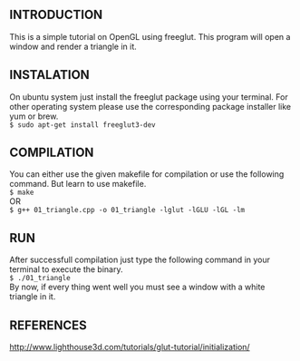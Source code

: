 ## INTRODUCTION
This is a simple tutorial on OpenGL using freeglut. This program will open a window and render a triangle in it.

## INSTALATION
On ubuntu system just install the freeglut package using your terminal. For other operating system please use the corresponding package installer like yum or brew. <br>
`$ sudo apt-get install freeglut3-dev`

## COMPILATION
You can either use the given makefile for compilation or use the following command. But learn to use makefile. <br>
`$ make`    <br>
OR          <br>
`$ g++ 01_triangle.cpp -o 01_triangle -lglut -lGLU -lGL -lm`

## RUN
After successfull compilation just type the following command in your terminal to execute the binary.<br>
`$ ./01_triangle` <br>
By now, if every thing went well you must see a window with a white triangle in it.

## REFERENCES
http://www.lighthouse3d.com/tutorials/glut-tutorial/initialization/
